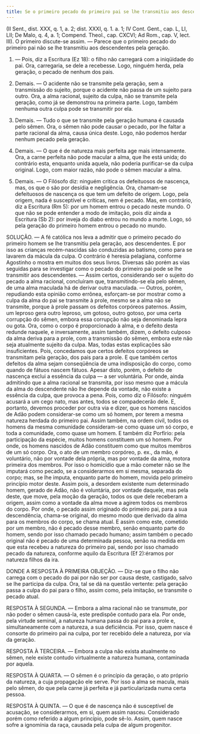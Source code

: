 ```yaml
---
title: Se o primeiro pecado do primeiro pai se lhe transmitiu aos descendentes pela geração
---
```


(II Sent., dist. XXX, q. 1, a. 2; dist. XXXI, q. 1. a. 1; IV Cont. Gent., cap. L, LI, LII; De Malo, q. 4, a. 1; Compend. Theol., cap. CXCVI; Ad Rom., cap. V, lect. III).
  O primeiro discute-se assim. — Parece que o primeiro pecado do primeiro pai não se lhe transmitiu aos descendentes pela geração.  

1. — Pois, diz a Escritura (Ez 18): o filho não carregará com a iniqüidade do pai. Ora, carregaria, se dele a recebesse. Logo, ninguém herda, pela geração, o pecado de nenhum dos pais.  

2. Demais. — O acidente não se transmite pela geração, sem a transmissão do sujeito, porque o acidente não passa de um sujeito para outro. Ora, a alma racional, sujeito da culpa, não se transmite pela geração, como já se demonstrou na primeira parte. Logo, também nenhuma outra culpa pode se transmitir por ela.  

3. Demais. — Tudo o que se transmite pela geração humana é causada pelo sêmen. Ora, o sêmen não pode causar o pecado, por lhe faltar a parte racional da alma, causa única deste. Logo, não podemos herdar nenhum pecado pela geração.  

4. Demais. — O que é de natureza mais perfeita age mais intensamente. Ora, a carne perfeita não pode macular a alma, que lhe está unida; do contrário esta, enquanto unida aquela, não poderia purificar-se da culpa original. Logo, com maior razão, não pode o sêmen macular a alma.  

5. Demais. — O Filósofo diz: ninguém critica os defeituosos de nascença, mas, os que o são por desídia e negligência. Ora, chamam-se defeituosos de nascença os que tem um defeito de origem. Logo, pela origem, nada é susceptível e críticas, nem é pecado.  Mas, em contrário, diz a Escritura (Rm 5): por um homem entrou o pecado neste mundo. O que não se pode entender a modo de imitação, pois diz ainda a Escritura (Sb 2): por inveja do diabo entrou no mundo a morte. Logo, só pela geração do primeiro homem entrou o pecado no mundo.  

SOLUÇÃO. — A fé católica nos leva a admitir que o primeiro pecado do primeiro homem se lhe transmitiu pela geração, aos descendentes. E por isso as crianças recém-nascidas são conduzidas ao batismo, como para se lavarem da mácula da culpa. O contrário é heresia pelagiana, conforme Agostinho o mostra em muitos dos seus livros.  Diversas são porém as vias seguidas para se investigar como o pecado do primeiro pai pode se lhe transmitir aos descendentes. — Assim certos, considerando ser o sujeito do pecado a alma racional, concluíram que, transmitindo-se ela pelo sêmen, de uma alma maculada há de derivar outra maculada. — Outros, porém, repudiando esta opinião como errônea, esforçam-se por mostrar como a culpa da alma do pai se transmite à prole, mesmo se a alma não se transmite, porque à prole passam os defeitos corpóreos paternos. Assim, um leproso gera outro leproso, um gotoso, outro gotoso, por uma certa corrupção do sêmen, embora essa corrupção não seja denominada lepra ou gota. Ora, como o corpo é proporcionado à alma, e o defeito desta redunde naquele, e inversamente, assim também, dizem, o defeito culposo da alma deriva para a prole, com a transmissão do sêmen, embora este não seja atualmente sujeito da culpa.  Mas, todas estas explicações são insuficientes. Pois, concedamos que certos defeitos corpóreos se transmitam pela geração, dos pais para a prole. E que também certos defeitos da alma sejam conseqüência de uma indisposição do corpo, como quando de fátuos nascem fátuos. Apesar disto, porém, o defeito de nascença exclui a essência da culpa — a ser voluntária. Por onde, ainda admitindo que a alma racional se transmita, por isso mesmo que a mácula da alma do descendente não lhe depende da vontade, não existe a essência da culpa, que provoca a pena. Pois, como diz o Filósofo: ninguém acusará a um cego nato, mas antes, todos se compadecerão dele.  E, portanto, devemos proceder por outra via e dizer, que os homens nascidos de Adão podem considerar-se como um só homem, por terem a mesma natureza herdada do primeiro pai. Assim também, na ordem civil, todos os homens da mesma comunidade consideram-se como quase um só corpo, e toda a comunidade, como quase um homem. E também diz Porfírio: pela participação da espécie, muitos homens constituem um só homem. Por onde, os homens nascidos de Adão constituem como que muitos membros de um só corpo. Ora, o ato de um membro corpóreo, p. ex., da mão, é voluntário, não por vontade dela própria, mas por vontade da alma, motora primeira dos membros. Por isso o homicídio que a mão cometer não se lhe imputará como pecado, se a considerarmos em si mesma, separada do corpo; mas, se lhe imputa, enquanto parte do homem, movida pelo primeiro princípio motor deste. Assim pois, a desordem existente num determinado homem, gerado de Adão, não é voluntária, por vontade daquele, mas pela deste, que move, pela moção da geração, todos os que dele receberam a origem, assim como a vontade da alma move a agirem todos os membros do corpo. Por onde, o pecado assim originado do primeiro pai, para a sua descendência, chama-se original, do mesmo modo que derivado da alma para os membros do corpo, se chama atual. E assim como este, cometido por um membro, não é pecado desse membro, senão enquanto parte do homem, sendo por isso chamado pecado humano; assim também o pecado original não é pecado de uma determinada pessoa, senão na medida em que esta recebeu a natureza do primeiro pai, sendo por isso chamado pecado da natureza, conforme aquilo da Escritura (Ef 2):éramos por natureza filhos da ira.  

DONDE A RESPOSTA À PRIMEIRA OBJEÇÃO. — Diz-se que o filho não carrega com o pecado do pai por não ser por causa deste, castigado, salvo se lhe participa da culpa. Ora, tal se dá na questão vertente: pela geração passa a culpa do pai para o filho, assim como, pela imitação, se transmite o pecado atual.  

RESPOSTA À SEGUNDA. — Embora a alma racional não se transmute, por não poder o sêmen causá-la, este predispõe contudo para ela. Por onde, pela virtude seminal, a natureza humana passa do pai para a prole e, simultaneamente com a natureza, a sua deficiência. Por isso, quem nasce é consorte do primeiro pai na culpa, por ter recebido dele a natureza, por via da geração.  

RESPOSTA À TERCEIRA. — Embora a culpa não exista atualmente no sêmen, nele existe contudo virtualmente a natureza humana, contaminada por aquela. 

RESPOSTA À QUARTA. — O sêmen é o princípio da geração, o ato próprio da natureza, a cuja propagação ele serve. Por isso a alma se macula, mais pelo sêmen, do que pela carne já perfeita e já particularizada numa certa pessoa.  

RESPOSTA À QUINTA. — O que é de nascença não é susceptível de acusação, se considerarmos, em si, quem assim nasceu. Considerado porém como referido a algum princípio, pode sê-lo. Assim, quem nasce sofre a ignomínia da raça, causada pela culpa de algum progenitor.